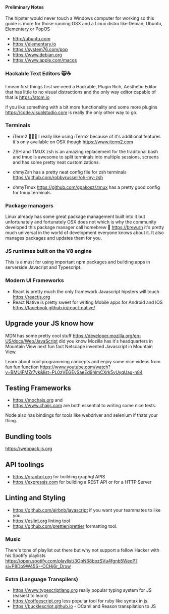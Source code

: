 #### Preliminary Notes 
The hipster would never touch a Windows computer for working so this 
guide is more for those running OSX and a Linux distro like Debian, Ubuntu, Elementary or PopOS
- http://ubuntu.com 
- https://elementary.io
- https://system76.com/pop
- https://www.debian.org
- https://www.apple.com/macos

### Hackable Text Editors 🙀☕️
I mean first things first we need a Hackable, Plugin Rich, Aesthetic Editor that has little 
to no visual distractions and the only way editor capable of that is https://atom.io

if you like something with a bit more functionality and some more plugins https://code.visualstudio.com
is really the only other way to go.

### Terminals
- iTerm2 👨🏻‍💻 I really like using iTerm2 because of it's additional features it's only available on OSX though 
https://www.iterm2.com

- ZSH and TMUX zsh is an amazing replacement for the traditonal bash and tmux is awesome to split terminals
into multiple sessions, screens and has some pretty neat customizations. 

- ohmyZsh has a pretty neat config file for zsh terminals https://github.com/robbyrussell/oh-my-zsh
- ohmyTmux https://github.com/gpakosz/.tmux has a pretty good config for tmux terminals.
 
### Package managers 
Linux already has some great package management built into it but unfortunately and fortunately 
OSX does not which is why the community developed this package manager call homebrew 🍺 https://brew.sh
it's pretty much universal in the world of development everyone knows about it. It also manages packages and
updates them for you.

### JS runtimes built on the V8 engine
This is a must for using important npm packages and building apps in serverside 
Javacript and Typescript.

### Modern UI Frameworks
- React is pretty much the only framework Javascript hipsters will touch https://reactjs.org
- React Native is pretty sweet for writing Mobile apps for Android and IOS https://facebook.github.io/react-native/

## Upgrade your JS know how 

MDN has some pretty cool stuff https://developer.mozilla.org/en-US/docs/Web/JavaScript
did you know Mozilla has it's headquarters in Mountain View next fun fact Netscape invented Javascript in Mountain View.

Learn about cool programming concepts and enjoy some nice videos from fun fun function 
https://www.youtube.com/watch?v=BMUiFMZr7vk&list=PL0zVEGEvSaeEd9hlmCXrk5yUyqUag-n84

## Testing Frameworks 
- https://mochajs.org and 
- https://www.chaijs.com are both essential to writing some nice tests.

Node also has bindings for tools like webdriver and selenium if thats your thing. 

## Bundling tools 
https://webpack.js.org 

## API toolings 
- https://graphql.org for building graphql APIS
- https://expressjs.com for building a REST API or for a HTTP Server

## Linting and Styling
- https://github.com/airbnb/javascript if you want your teammates to like you. 
- https://eslint.org linting tool 
- https://github.com/prettier/prettier formatting tool.

### Music
There's tons of playlist out there but why not support a fellow Hacker with his Spotify playlists
https://open.spotify.com/playlist/3OpN68bozSVu4fgnb5WeoP?si=P8Db9W45S--OCHj6r_Drxw

### Extra (Language Transpilers) 
- https://www.typescriptlang.org really popular typing system for JS (easiest to learn)
- https://coffeescript.org less popular tool for ruby like syntax in js.
- https://bucklescript.github.io - OCaml and Reason transpilation to JS


